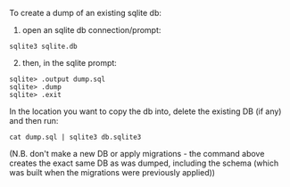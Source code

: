 To create a dump of an existing sqlite db:
  1. open an sqlite db connection/prompt:
  ```
  sqlite3 sqlite.db
  ```
  2. then, in the sqlite prompt:
  ```
  sqlite> .output dump.sql
  sqlite> .dump
  sqlite> .exit
  ```


In the location you want to copy the db into, delete the existing DB (if any) and then run: 
```
cat dump.sql | sqlite3 db.sqlite3
```

(N.B. don't make a new DB or apply migrations - the command above creates the exact same DB as was dumped, 
including the schema (which was built when the migrations were previously applied))
